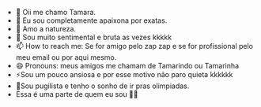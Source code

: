 - 👋 Oii me chamo Tamara.
- 👀 Eu sou completamente apaixona por exatas.
- 🌱 Amo a natureza.
- 💞️ Sou muito sentimental e bruta as vezes kkkkk
- 📫 How to reach me: Se for amigo pelo zap zap e se for profissional pelo meu email ou por aqui mesmo.
- 😄 Pronouns: meus amigos me chamam de Tamarindo ou Tamarinha
- ⚡Sou um pouco ansiosa e por esse motivo não paro quieta kkkkkk
- 🥊Sou pugilista e tenho o sonho de ir pras olimpiadas.
- Essa é uma parte de quem eu sou 🫶🏽

<!---
Tamarindo24/Tamarindo24 is a ✨ special ✨ repository because its `README.md` (this file) appears on your GitHub profile.
You can click the Preview link to take a look at your changes.
--->
